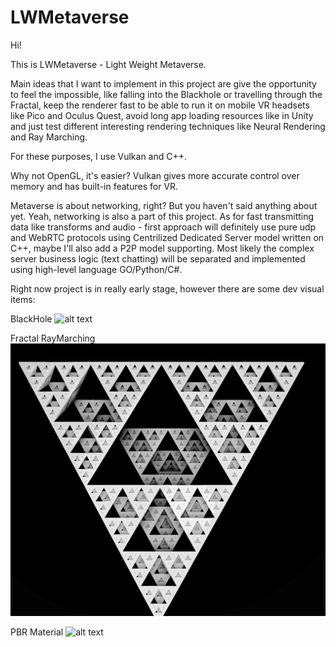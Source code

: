 # LWMetaverse

Hi!

This is LWMetaverse - Light Weight Metaverse.

Main ideas that I want to implement in this project are give the opportunity to feel the impossible, 
like falling into the Blackhole or travelling through the Fractal, keep the renderer fast
to be able to run it on mobile VR headsets like Pico and Oculus Quest, avoid long app loading resources 
like in Unity and just test different interesting rendering techniques like
Neural Rendering and Ray Marching.

For these purposes, I use Vulkan and C++.

Why not OpenGL, it's easier?
Vulkan gives more accurate control over memory and has
built-in features for VR.

Metaverse is about networking, right? But you haven't said anything about yet.
Yeah, networking is also a part of this project. As for fast transmitting data like transforms and audio - first approach will definitely use
pure udp and WebRTC protocols using Centrilized Dedicated Server model written on C++, maybe I'll also add a P2P model supporting. 
Most likely the complex server business logic (text chatting) will be separated and implemented using high-level
language GO/Python/C#.

Right now project is in really early stage, however there are some dev visual items:

BlackHole
![alt text](./readme_resources/black-hole.gif?raw=true)

Fractal RayMarching
![alt text](./readme_resources/fractal.jpg?raw=true)

PBR Material
![alt text](./readme_resources/pbr.gif?raw=true)